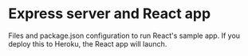 # Express server and React app

Files and package.json configuration to run React's sample app. If you deploy this to Heroku, the React app will launch.
